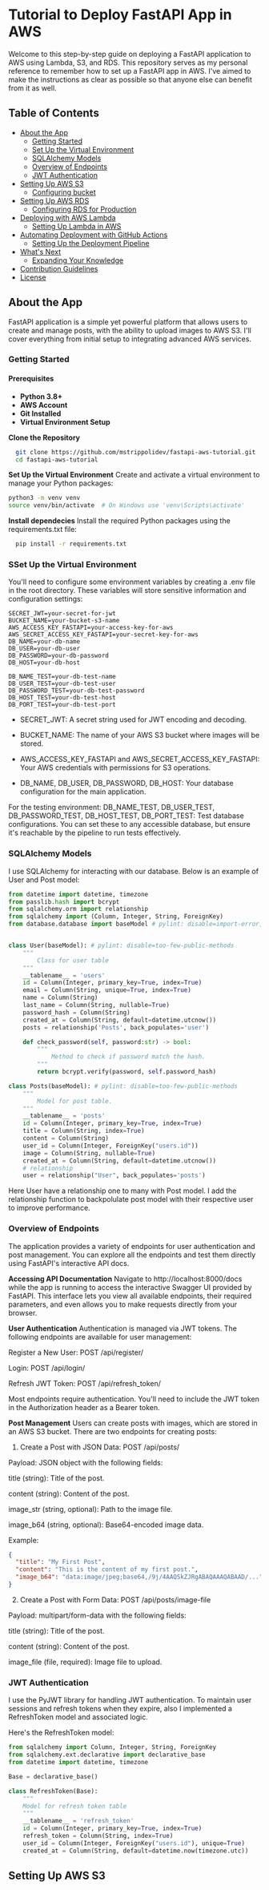 
# Tutorial to Deploy FastAPI App in AWS

Welcome to this step-by-step guide on deploying a FastAPI application to AWS using Lambda, S3, and RDS. This repository serves as my personal reference to remember how to set up a FastAPI app in AWS. I've aimed to make the instructions as clear as possible so that anyone else can benefit from it as well.


## Table of Contents
- [About the App](#about-the-app)
    - [Getting Started](#getting-started)
    - [Set Up the Virtual Environment](#set-up-the-virtual-environment)
    - [SQLAlchemy Models](#sqlalchemy-models) 
    - [Overview of Endpoints](#overview-of-endpoints)
    - [JWT Authentication](#jwt-authentication)
- [Setting Up AWS S3](#setting-up-aws-s3) 
    - [Configuring bucket](#configuring-bucket) 
- [Setting Up AWS RDS](#setting-up-aws-rds) 
    - [Configuring RDS for Production](#configuring-rds-for-production) 
- [Deploying with AWS Lambda](#deploying-with-aws-lambda) 
    - [Setting Up Lambda in AWS](#setting-up-lambda-in-aws) 
- [Automating Deployment with GitHub Actions](#automating-deployment-with-github-actions) 
    - [Setting Up the Deployment Pipeline](#setting-up-the-deployment-pipeline) 
- [What's Next](#whats-next) 
    - [Expanding Your Knowledge](#expanding-your-knowledge) 
- [Contribution Guidelines](#contribution-guidelines) 
- [License](#license)
## About the App
FastAPI application is a simple yet powerful platform that allows users to create and manage posts, with the ability to upload images to AWS S3. I'll cover everything from initial setup to integrating advanced AWS services.


### Getting Started 
#### Prerequisites 
- **Python 3.8+** 
- **AWS Account** 
- **Git Installed** 
- **Virtual Environment Setup**

**Clone the Repository**
```bash 
  git clone https://github.com/mstrippolidev/fastapi-aws-tutorial.git
  cd fastapi-aws-tutorial 
```
**Set Up the Virtual Environment**
Create and activate a virtual environment to manage your Python packages:
```bash 
python3 -m venv venv
source venv/bin/activate  # On Windows use 'venv\Scripts\activate'
```

**Install dependecies**
Install the required Python packages using the requirements.txt file:
```bash 
  pip install -r requirements.txt
```

### SSet Up the Virtual Environment
You'll need to configure some environment variables by creating a .env file in the root directory. These variables will store sensitive information and configuration settings:
```Doten
SECRET_JWT=your-secret-for-jwt
BUCKET_NAME=your-bucket-s3-name
AWS_ACCESS_KEY_FASTAPI=your-access-key-for-aws
AWS_SECRET_ACCESS_KEY_FASTAPI=your-secret-key-for-aws
DB_NAME=your-db-name
DB_USER=your-db-user
DB_PASSWORD=your-db-password
DB_HOST=your-db-host

DB_NAME_TEST=your-db-test-name
DB_USER_TEST=your-db-test-user
DB_PASSWORD_TEST=your-db-test-password
DB_HOST_TEST=your-db-test-host
DB_PORT_TEST=your-db-test-port
```
- SECRET_JWT: A secret string used for JWT encoding and decoding.

- BUCKET_NAME: The name of your AWS S3 bucket where images will be stored.

- AWS_ACCESS_KEY_FASTAPI and AWS_SECRET_ACCESS_KEY_FASTAPI: Your AWS credentials with permissions for S3 operations.

- DB_NAME, DB_USER, DB_PASSWORD, DB_HOST: Your database configuration for the main application.

For the testing environment:
DB_NAME_TEST, DB_USER_TEST, DB_PASSWORD_TEST, DB_HOST_TEST, DB_PORT_TEST: Test database configurations. You can set these to any accessible database, but ensure it's reachable by the pipeline to run tests effectively.

### SQLAlchemy Models
I use SQLAlchemy for interacting with our database. Below is an example of User and Post model:
```python
from datetime import datetime, timezone
from passlib.hash import bcrypt
from sqlalchemy.orm import relationship
from sqlalchemy import (Column, Integer, String, ForeignKey)
from database.database import baseModel # pylint: disable=import-error, no-name-in-module


class User(baseModel): # pylint: disable=too-few-public-methods
    """
        Class for user table
    """
    __tablename__ = 'users'
    id = Column(Integer, primary_key=True, index=True)
    email = Column(String, unique=True, index=True)
    name = Column(String)
    last_name = Column(String, nullable=True)
    password_hash = Column(String)
    created_at = Column(String, default=datetime.utcnow())
    posts = relationship('Posts', back_populates='user')

    def check_password(self, password:str) -> bool:
        """
            Method to check if password match the hash.
        """
        return bcrypt.verify(password, self.password_hash)

class Posts(baseModel): # pylint: disable=too-few-public-methods
    """
        Model for post table.
    """
    __tablename__ = 'posts'
    id = Column(Integer, primary_key=True, index=True)
    title = Column(String, index=True)
    content = Column(String)
    user_id = Column(Integer, ForeignKey("users.id"))
    image = Column(String, nullable=True)
    created_at = Column(String, default=datetime.utcnow())
    # relationship
    user = relationship("User", back_populates='posts')
```
Here User have a relationship one to many with Post model. I add the relationship function to backpolulate post model with their respective user to improve performance.

### Overview of Endpoints
The application provides a variety of endpoints for user authentication and post management. You can explore all the endpoints and test them directly using FastAPI's interactive API docs.

**Accessing API Documentation**
Navigate to http://localhost:8000/docs while the app is running to access the interactive Swagger UI provided by FastAPI. This interface lets you view all available endpoints, their required parameters, and even allows you to make requests directly from your browser.

**User Authentication**
Authentication is managed via JWT tokens. The following endpoints are available for user management:

Register a New User: POST /api/register/

Login: POST /api/login/

Refresh JWT Token: POST /api/refresh_token/

Most endpoints require authentication. You'll need to include the JWT token in the Authorization header as a Bearer token.

**Post Management**
Users can create posts with images, which are stored in an AWS S3 bucket. There are two endpoints for creating posts:
1. Create a Post with JSON Data: POST /api/posts/

Payload: JSON object with the following fields:

title (string): Title of the post.

content (string): Content of the post.

image_str (string, optional): Path to the image file.

image_b64 (string, optional): Base64-encoded image data.

Example:
```Json
{
  "title": "My First Post",
  "content": "This is the content of my first post.",
  "image_b64": "data:image/jpeg;base64,/9j/4AAQSkZJRgABAQAAAQABAAD/..."
}
```
2. Create a Post with Form Data: POST /api/posts/image-file

Payload: multipart/form-data with the following fields:

title (string): Title of the post.

content (string): Content of the post.

image_file (file, required): Image file to upload.

### JWT Authentication
I use the PyJWT library for handling JWT authentication. To maintain user sessions and refresh tokens when they expire, also I implemented a RefreshToken model and associated logic.

Here's the RefreshToken model:
```python 
from sqlalchemy import Column, Integer, String, ForeignKey
from sqlalchemy.ext.declarative import declarative_base
from datetime import datetime, timezone

Base = declarative_base()

class RefreshToken(Base):
    """
    Model for refresh token table
    """
    __tablename__ = 'refresh_token'
    id = Column(Integer, primary_key=True, index=True)
    refresh_token = Column(String, index=True)
    user_id = Column(Integer, ForeignKey("users.id"), unique=True)
    created_at = Column(String, default=datetime.now(timezone.utc))

```
## Setting Up AWS S3
